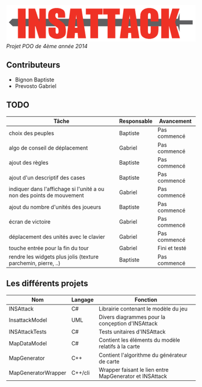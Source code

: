 ![# INSAttack](https://github.com/GPrev/Insattack/blob/master/Logo.png "Logo")
*Projet POO de 4ème année 2014*

## Contributeurs
- Bignon Baptiste
- Prevosto Gabriel
 
## TODO
| Tâche | Responsable | Avancement |
|---|---|---|
| choix des peuples | Baptiste | Pas commencé |
| algo de conseil de déplacement | Gabriel | Pas commencé |
| ajout des règles | Baptiste | Pas commencé |
| ajout d'un descriptif des cases | Baptiste | Pas commencé |
| indiquer dans l'affichage si l'unité a ou non des points de mouvement | Gabriel | Pas commencé |
| ajout du nombre d'unités des joueurs | Baptiste | Pas commencé |
| écran de victoire | Gabriel | Pas commencé |
| déplacement des unités avec le clavier | Gabriel | Pas commencé |
| touche entrée pour la fin du tour | Gabriel | Fini et testé |
| rendre les widgets plus jolis (texture parchemin, pierre, ..) | Baptiste | Pas commencé |

## Les différents projets

| Nom | Langage | Fonction |
|---|---|---|
| INSAttack | C# |  Librairie contenant le modèle du jeu |
| InsattackModel | UML |  Divers diagrammes pour la conçeption d'INSAttack |
| INSAttackTests | C# |  Tests unitaires d'INSAttack |
| MapDataModel | C# |  Contient les éléments du modèle relatifs à la carte |
| MapGenerator | C++ |  Contient l'algorithme du générateur de carte |
| MapGeneratorWrapper | C++/cli |  Wrapper faisant le lien entre MapGenerator et INSAttack |
